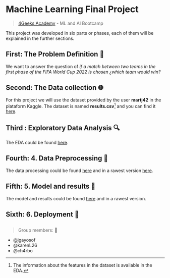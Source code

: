 # Machine Learning Final Project
> [4Geeks Academy](https://4geeksacademy.com/) -
> ML and AI Bootcamp 

This project was developed in six parts or phases, each of them will be explained in the further sections.

## First: The Problem Definition :thinking:

We want to answer the question of *if a match between two teams in the first phase of the FIFA World Cup 2022 is chosen ¿which team would win?*

## Second: The Data collection :globe_with_meridians:

For this project we will use the dataset provided by the user **martj42** in the plataform Kaggle. The dataset is named **results.csv**[^1] and you can find it [here](https://www.kaggle.com/datasets/martj42/international-football-results-from-1872-to-2017?select=shootouts.csv).

[^1]: The information about the features in the dataset is available in the EDA. 

## Third : Exploratory Data Analysis :mag:
The EDA could be found [here](src/explore.ipynb).

## Fourth: 4. Data Preprocessing :memo:

The data processing could be found [here](src/explore.ipynb) and in a rawest version [here](src/app.py).

## Fifth: 5. Model and results :briefcase:

The model and results could be found [here](src/explore.ipynb) and in a rawest version.

## Sixth: 6. Deployment :rocket:


##

> Group members: :mate:
- @jgayosof
- @karenL26
- @ch4rbo